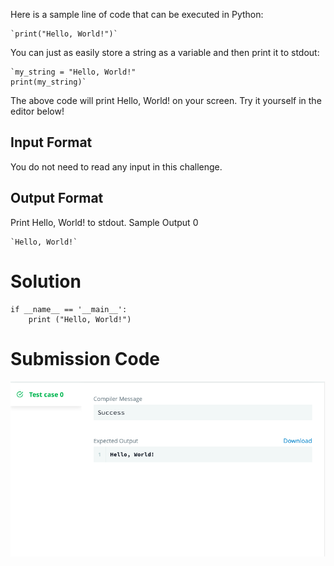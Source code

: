 Here is a sample line of code that can be executed in Python:

    `print("Hello, World!")`
You can just as easily store a string as a variable and then print it to stdout:

    `my_string = "Hello, World!"
    print(my_string)`

The above code will print Hello, World! on your screen. Try it yourself in the editor below!

## Input Format

You do not need to read any input in this challenge.

## Output Format

Print Hello, World! to stdout.
Sample Output 0

    `Hello, World!`

# Solution
```
if __name__ == '__main__':
    print ("Hello, World!")
```

# Submission Code

<img src="../output/helloWorld_output.png">
